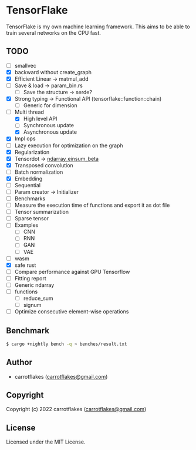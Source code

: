 # TensorFlake

TensorFlake is my own machine learning framework.
This aims to be able to train several networks on the CPU fast.

## TODO

- [ ] smallvec
- [x] backward without create_graph
- [x] Efficient Linear -> matmul_add
- [ ] Save & load -> param_bin.rs
  - [ ] Save the structure -> serde?
- [x] Strong typing -> Functional API (tensorflake::function::chain)
  - [ ] Generic for dimension
- [ ] Multi thread
  - [x] High level API
  - [ ] Synchronous update
  - [x] Asynchronous update
- [x] Impl ops
- [ ] Lazy execution for optimization on the graph
- [x] Regularization
- [x] Tensordot -> [ndarray_einsum_beta](https://crates.io/crates/ndarray_einsum_beta)
- [x] Transposed convolution
- [ ] Batch normalization
- [x] Embedding
- [ ] Sequential
- [ ] Param creator -> Initializer
- [ ] Benchmarks
- [ ] Measure the execution time of functions and export it as dot file
- [ ] Tensor summarization
- [ ] Sparse tensor
- [ ] Examples
  - [ ] CNN
  - [ ] RNN
  - [ ] GAN
  - [ ] VAE
- [ ] wasm
- [x] safe rust
- [ ] Compare performance against GPU Tensorflow
- [ ] Fitting report
- [ ] Generic ndarray
- [ ] functions
  - [ ] reduce_sum
  - [ ] signum
- [ ] Optimize consecutive element-wise operations

## Benchmark

``` sh
$ cargo +nightly bench -q > benches/result.txt
```

## Author

* carrotflakes (carrotflakes@gmail.com)

## Copyright

Copyright (c) 2022 carrotflakes (carrotflakes@gmail.com)

## License

Licensed under the MIT License.
